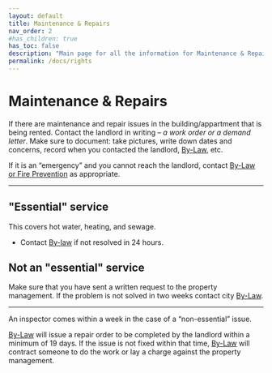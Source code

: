 ```yaml
---
layout: default
title: Maintenance & Repairs
nav_order: 2
#has_children: true
has_toc: false
description: "Main page for all the information for Maintenance & Repair rights that tenants have"
permalink: /docs/rights
---
```


# Maintenance & Repairs

If there are maintenance and repair issues in the building/appartment that is being rented. Contact the landlord in writing – _a work order or a demand letter_. Make sure to document: take pictures, write down dates and concerns, record when you contacted the landlord, [By-Law](./by-law.md), etc.

If it is an “emergency” and you cannot reach the landlord, contact [By-Law or Fire Prevention](./by-law.md) as appropriate.

---

## "Essential" service

This covers hot water, heating, and sewage.
- Contact [By-law](./by-law.md) if not resolved in 24 hours.

## Not an "essential" service

Make sure that you have sent a written request to the property management. If the problem is not solved in two weeks contact city [By-Law](./by-law.md).

---

An inspector comes within a week in the case of a “non-essential” issue.

[By-Law](./by-law.md) will issue a repair order to be completed by the landlord within a minimum of 19 days. If the issue is not fixed within that time, [By-Law](./by-law.md) will contract someone to do the work or lay a charge against the property management.
